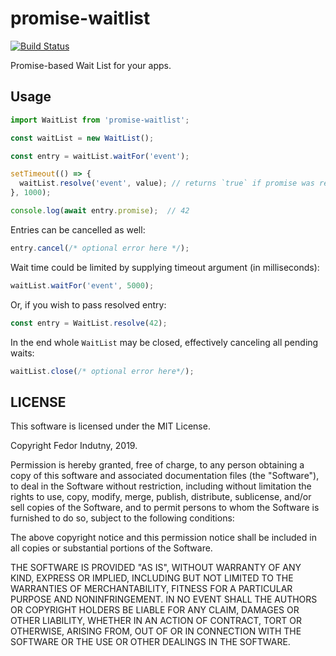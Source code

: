 # promise-waitlist
[![Build Status](https://travis-ci.org/indutny/promise-waitlist.svg?branch=master)](http://travis-ci.org/indutny/promise-waitlist)

Promise-based Wait List for your apps.

## Usage

```js
import WaitList from 'promise-waitlist';

const waitList = new WaitList();

const entry = waitList.waitFor('event');

setTimeout(() => {
  waitList.resolve('event', value); // returns `true` if promise was resolved
}, 1000);

console.log(await entry.promise);  // 42
```

Entries can be cancelled as well:
```js
entry.cancel(/* optional error here */);
```

Wait time could be limited by supplying timeout argument (in milliseconds):
```js
waitList.waitFor('event', 5000);
```

Or, if you wish to pass resolved entry:
```js
const entry = WaitList.resolve(42);
```

In the end whole `WaitList` may be closed, effectively canceling all pending
waits:
```js
waitList.close(/* optional error here*/);
```

## LICENSE

This software is licensed under the MIT License.

Copyright Fedor Indutny, 2019.

Permission is hereby granted, free of charge, to any person obtaining a
copy of this software and associated documentation files (the
"Software"), to deal in the Software without restriction, including
without limitation the rights to use, copy, modify, merge, publish,
distribute, sublicense, and/or sell copies of the Software, and to permit
persons to whom the Software is furnished to do so, subject to the
following conditions:

The above copyright notice and this permission notice shall be included
in all copies or substantial portions of the Software.

THE SOFTWARE IS PROVIDED "AS IS", WITHOUT WARRANTY OF ANY KIND, EXPRESS
OR IMPLIED, INCLUDING BUT NOT LIMITED TO THE WARRANTIES OF
MERCHANTABILITY, FITNESS FOR A PARTICULAR PURPOSE AND NONINFRINGEMENT. IN
NO EVENT SHALL THE AUTHORS OR COPYRIGHT HOLDERS BE LIABLE FOR ANY CLAIM,
DAMAGES OR OTHER LIABILITY, WHETHER IN AN ACTION OF CONTRACT, TORT OR
OTHERWISE, ARISING FROM, OUT OF OR IN CONNECTION WITH THE SOFTWARE OR THE
USE OR OTHER DEALINGS IN THE SOFTWARE.

